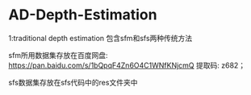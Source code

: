 # AD-Depth-Estimation

1:traditional depth estimation 包含sfm和sfs两种传统方法

sfm所用数据集存放在百度网盘: https://pan.baidu.com/s/1bQpqF4Zn6O4C1WNfKNjcmQ 提取码: z682； 

sfs数据集存放在sfs代码中的res文件夹中
